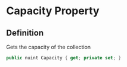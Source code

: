 # Capacity Property

## Definition
Gets the capacity of the collection

```C#
public nuint Capacity { get; private set; }
```
